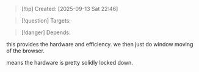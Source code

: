 
>[!tip] Created: [2025-09-13 Sat 22:46]

>[!question] Targets: 

>[!danger] Depends: 

this provides the hardware and efficiency.
we then just do window moving of the browser.

means the hardware is pretty solidly locked down.